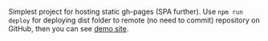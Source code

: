 Simplest project for hosting static gh-pages (SPA further).
Use `npm run deploy` for deploying dist folder to remote (no need to commit) repository on GitHub,
then you can see [demo site](https://vit-1.github.io/dist-gh-pages/).